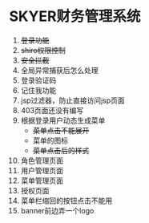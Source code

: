 # SKYER财务管理系统
1. ~~登录功能~~
2. ~~shiro权限控制~~
3. ~~安全拦截~~
4. 全局异常捕获后怎么处理
5. 登录验证码
6. 记住我功能
7. jsp过滤器，防止直接访问jsp页面
8. 403页面还没有编写
9. 根据登录用户动态生成菜单
    - ~~菜单点击不能展开~~
    - 菜单的图标
    - ~~菜单点击后的样式~~
10. 角色管理页面
11. 用户管理页面
12. 菜单管理页面
13. 授权页面
14. 菜单栏缩回的按钮点击不能用
15. banner前边弄一个logo